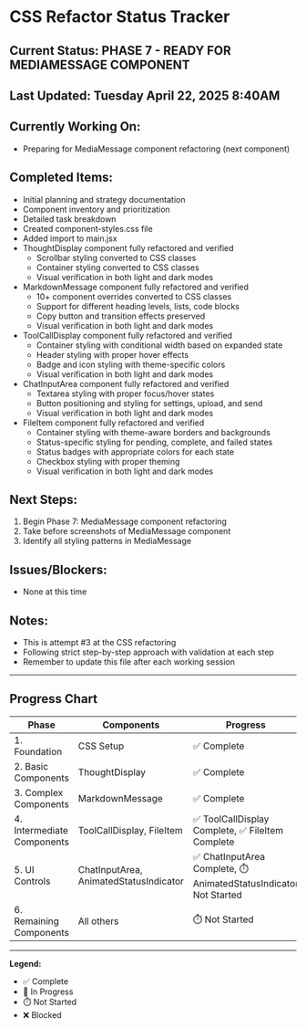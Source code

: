 # CSS Refactor Status Tracker

## Current Status: PHASE 7 - READY FOR MEDIAMESSAGE COMPONENT

## Last Updated: Tuesday April 22, 2025 8:40AM

## Currently Working On:
- Preparing for MediaMessage component refactoring (next component)

## Completed Items:
- Initial planning and strategy documentation
- Component inventory and prioritization
- Detailed task breakdown
- Created component-styles.css file
- Added import to main.jsx
- ThoughtDisplay component fully refactored and verified
  - Scrollbar styling converted to CSS classes
  - Container styling converted to CSS classes
  - Visual verification in both light and dark modes
- MarkdownMessage component fully refactored and verified
  - 10+ component overrides converted to CSS classes
  - Support for different heading levels, lists, code blocks
  - Copy button and transition effects preserved
  - Visual verification in both light and dark modes
- ToolCallDisplay component fully refactored and verified
  - Container styling with conditional width based on expanded state
  - Header styling with proper hover effects
  - Badge and icon styling with theme-specific colors
  - Visual verification in both light and dark modes
- ChatInputArea component fully refactored and verified
  - Textarea styling with proper focus/hover states
  - Button positioning and styling for settings, upload, and send
  - Visual verification in both light and dark modes
- FileItem component fully refactored and verified
  - Container styling with theme-aware borders and backgrounds
  - Status-specific styling for pending, complete, and failed states
  - Status badges with appropriate colors for each state
  - Checkbox styling with proper theming
  - Visual verification in both light and dark modes

## Next Steps:
1. Begin Phase 7: MediaMessage component refactoring
2. Take before screenshots of MediaMessage component
3. Identify all styling patterns in MediaMessage

## Issues/Blockers:
- None at this time

## Notes:
- This is attempt #3 at the CSS refactoring
- Following strict step-by-step approach with validation at each step
- Remember to update this file after each working session

---

## Progress Chart

| Phase | Components | Progress |
|-------|------------|----------|
| 1. Foundation | CSS Setup | ✅ Complete |
| 2. Basic Components | ThoughtDisplay | ✅ Complete |
| 3. Complex Components | MarkdownMessage | ✅ Complete |
| 4. Intermediate Components | ToolCallDisplay, FileItem | ✅ ToolCallDisplay Complete, ✅ FileItem Complete |
| 5. UI Controls | ChatInputArea, AnimatedStatusIndicator | ✅ ChatInputArea Complete, ⏱️ AnimatedStatusIndicator Not Started |
| 6. Remaining Components | All others | ⏱️ Not Started |

---

**Legend:**
- ✅ Complete
- 🔄 In Progress
- ⏱️ Not Started
- ❌ Blocked